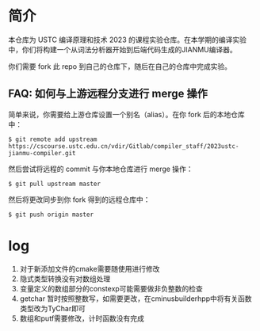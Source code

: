 # 简介

本仓库为 USTC 编译原理和技术 2023 的课程实验仓库。在本学期的编译实验中，你们将构建一个从词法分析器开始到后端代码生成的JIANMU编译器。

你们需要 fork 此 repo 到自己的仓库下，随后在自己的仓库中完成实验。

## FAQ: 如何与上游远程分支进行 merge 操作

简单来说，你需要给上游仓库设置一个别名（alias）。在你 fork 后的本地仓库中：

```shell
$ git remote add upstream https://cscourse.ustc.edu.cn/vdir/Gitlab/compiler_staff/2023ustc-jianmu-compiler.git
```

然后尝试将远程的 commit 与你本地仓库进行 merge 操作：

```shell
$ git pull upstream master
```

然后将更改同步到你 fork 得到的远程仓库中：

```shell
$ git push origin master
```

# log
1. 对于新添加文件的cmake需要随使用进行修改
3. 隐式类型转换没有对数组处理
4. 变量定义的数组部分的constexp可能需要做非负整数的检查
5. getchar 暂时按照整数写，如需要更改，在cminusbuilderhpp中将有关函数类型改为TyChar即可
6. 数组和putf需要修改，计时函数没有完成